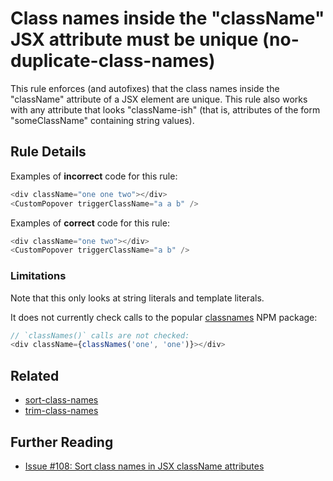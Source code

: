 # Class names inside the "className" JSX attribute must be unique (no-duplicate-class-names)

This rule enforces (and autofixes) that the class names inside the "className" attribute of a JSX element are unique. This rule also works with any attribute that looks "className-ish" (that is, attributes of the form "someClassName" containing string values).

## Rule Details

Examples of **incorrect** code for this rule:

```js
<div className="one one two"></div>
<CustomPopover triggerClassName="a a b" />
```

Examples of **correct** code for this rule:

```js
<div className="one two"></div>
<CustomPopover triggerClassName="a b" />
```

### Limitations

Note that this only looks at string literals and template literals.

It does not currently check calls to the popular [classnames](https://www.npmjs.com/package/classnames) NPM package:

```js
// `classNames()` calls are not checked:
<div className={classNames('one', 'one')}></div>
```

## Related

-   [sort-class-names](./sort-class-names.md)
-   [trim-class-names](./trim-class-names.md)

## Further Reading

-   [Issue \#108: Sort class names in JSX className attributes](https://github.com/liferay/eslint-config-liferay/issues/108)
